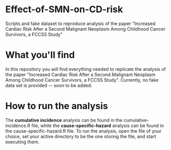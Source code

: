 # Effect-of-SMN-on-CD-risk
Scripts and fake dataset to reproduce analysis of the paper "Increased Cardiac Risk After a Second Malignant Neoplasm Among Childhood Cancer Survivors, a FCCSS Study"


# What you'll find

In this repository you will find everything needed to replicate the analysis of the paper "Increased Cardiac Risk After a Second Malignant Neoplasm Among Childhood Cancer Survivors, a FCCSS Study".
Currently, no fake data set is provided -- soon to be added.

# How to run the analysis

The **cumulative incidence** analysis can be found in the cumulative-incidence.R file, while the **cause-specific-hazard** analysis can be found in the cause-specific-hazard.R file.
To run the analysis, open the file of your choice, set your active directory to be the one storing the file, and start executing them.

